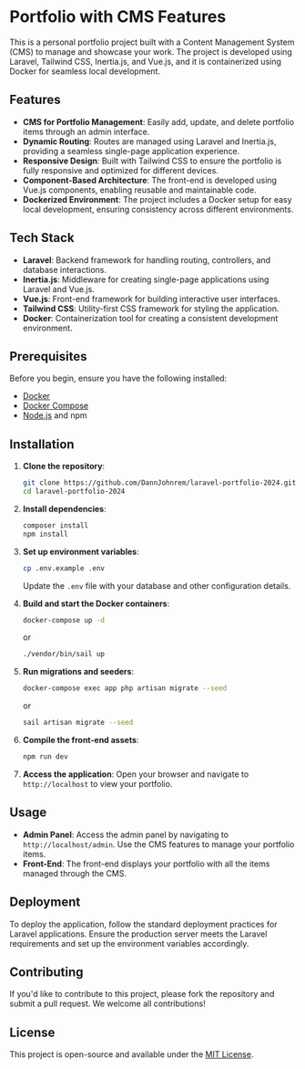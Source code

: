 # Portfolio with CMS Features

This is a personal portfolio project built with a Content Management System (CMS) to manage and showcase your work. The project is developed using Laravel, Tailwind CSS, Inertia.js, and Vue.js, and it is containerized using Docker for seamless local development.

## Features

- **CMS for Portfolio Management**: Easily add, update, and delete portfolio items through an admin interface.
- **Dynamic Routing**: Routes are managed using Laravel and Inertia.js, providing a seamless single-page application experience.
- **Responsive Design**: Built with Tailwind CSS to ensure the portfolio is fully responsive and optimized for different devices.
- **Component-Based Architecture**: The front-end is developed using Vue.js components, enabling reusable and maintainable code.
- **Dockerized Environment**: The project includes a Docker setup for easy local development, ensuring consistency across different environments.

## Tech Stack

- **Laravel**: Backend framework for handling routing, controllers, and database interactions.
- **Inertia.js**: Middleware for creating single-page applications using Laravel and Vue.js.
- **Vue.js**: Front-end framework for building interactive user interfaces.
- **Tailwind CSS**: Utility-first CSS framework for styling the application.
- **Docker**: Containerization tool for creating a consistent development environment.

## Prerequisites

Before you begin, ensure you have the following installed:

- [Docker](https://www.docker.com/get-started)
- [Docker Compose](https://docs.docker.com/compose/install/)
- [Node.js](https://nodejs.org/) and npm

## Installation

1. **Clone the repository**:
    ```bash
    git clone https://github.com/DannJohnrem/laravel-portfolio-2024.git
    cd laravel-portfolio-2024
    ```

2. **Install dependencies**:
    ```bash
    composer install
    npm install
    ```

3. **Set up environment variables**:
    ```bash
    cp .env.example .env
    ```
    Update the `.env` file with your database and other configuration details.

4. **Build and start the Docker containers**:
    ```bash
    docker-compose up -d
    ```
    or
   
    ```bash
    ./vendor/bin/sail up
    ```

6. **Run migrations and seeders**:
    ```bash
    docker-compose exec app php artisan migrate --seed
    ```
    or
    ```bash
    sail artisan migrate --seed
    ```

8. **Compile the front-end assets**:
    ```bash
    npm run dev
    ```

9. **Access the application**:
    Open your browser and navigate to `http://localhost` to view your portfolio.

## Usage

- **Admin Panel**: Access the admin panel by navigating to `http://localhost/admin`. Use the CMS features to manage your portfolio items.
- **Front-End**: The front-end displays your portfolio with all the items managed through the CMS.

## Deployment

To deploy the application, follow the standard deployment practices for Laravel applications. Ensure the production server meets the Laravel requirements and set up the environment variables accordingly.

## Contributing

If you'd like to contribute to this project, please fork the repository and submit a pull request. We welcome all contributions!

## License

This project is open-source and available under the [MIT License](LICENSE).
